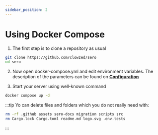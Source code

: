 ```yaml
---
sidebar_position: 2
---
```


# Using Docker Compose

1. The first step is to clone a repository as usual

```bash
git clone https://github.com/clowzed/sero
cd sero
```

2. Now open docker-compose.yml and edit environment variables. The description of the parameters can be found on **[Configuration](../tutorial-installation/configuration.md)**

3. Start your server using well-known command

```sh
docker compose up -d
```

:::tip
Yo can delete files and folders which you do not really need with:

```sh
rm -rf .github assets sero-docs migration scripts src
rm Cargo.lock Cargo.toml readme.md logo.svg .env.tests
```

:::
